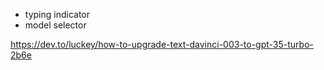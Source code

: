 - typing indicator
- model selector

https://dev.to/luckey/how-to-upgrade-text-davinci-003-to-gpt-35-turbo-2b6e
